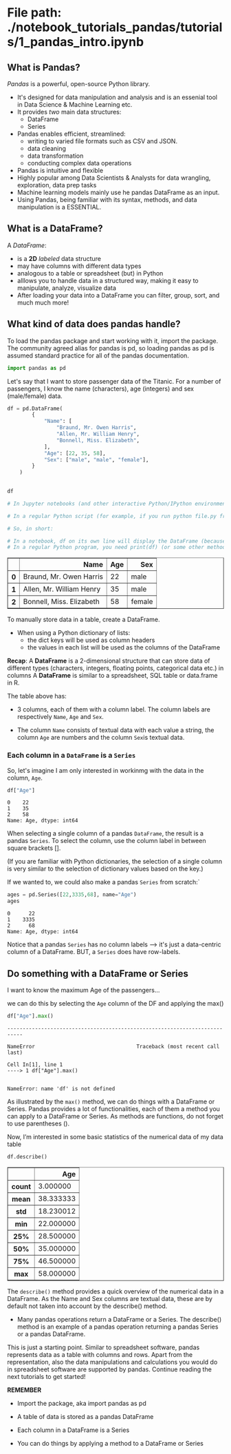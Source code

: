 # File path: ./notebook_tutorials_pandas/tutorials/1_pandas_intro.ipynb


## What is Pandas?

*Pandas* is a powerful, open-source Python library.
- It's designed for data manipulation and analysis and is an essenial tool in Data Science & Machine Learning etc.
- It provides *two* main data structures:
    - DataFrame
    - Series
- Pandas enables efficient, streamlined:
    - writing to varied file formats such as CSV and JSON.
    - data cleaning
    - data transformation
    - conducting complex data operations
- Pandas is intuitive and flexible
- Highly popular among Data Scientists & Analysts for data wrangling, exploration, data prep tasks
- Machine learning models mainly use he pandas DataFrame as an input.
- Using Pandas, being familiar with its syntax, methods, and data manipulation is a ESSENTIAL. 

## What is a DataFrame?

A *DataFrame*:
- is a **2D** *labeled* data structure
- may have columns with different data types
- analogous to a table or spreadsheet (but) in Python
- alllows you to handle data in a structured way, making it easy to manipulate, analyze, visualize data
- After loading your data into a DataFrame you can filter, group, sort, and much much more!

## What kind of data does pandas handle? 
To load the pandas package and start working with it, import the package. The community agreed alias for pandas is pd, so loading pandas as pd is assumed standard practice for all of the pandas documentation.


```python
import pandas as pd
```

Let's say that I want to store passenger data of the Titanic. For a number of passengers, I know the name (characters), age (integers) and sex (male/female) data.


```python
df = pd.DataFrame(
        {
            "Name": [
                "Braund, Mr. Owen Harris",
                "Allen, Mr. William Henry",
                "Bonnell, Miss. Elizabeth",
            ],
            "Age": [22, 35, 58],
            "Sex": ["male", "male", "female"],
        }
    )
    

df 

# In Jupyter notebooks (and other interactive Python/IPython environments), simply typing the variable name in a cell (e.g. df) automatically calls the “display” mechanism, showing a formatted preview of that DataFrame in the notebook.

# In a regular Python script (for example, if you run python file.py from the command line), simply typing a variable name like df does nothing by itself. You would need to explicitly print it, for instance with print(df), to see any output.

# So, in short:

# In a notebook, df on its own line will display the DataFrame (because of the interactive environment’s display hook).
# In a regular Python program, you need print(df) (or some other method) to output or log the DataFrame to the console.
```




<div>
<style scoped>
    .dataframe tbody tr th:only-of-type {
        vertical-align: middle;
    }

    .dataframe tbody tr th {
        vertical-align: top;
    }

    .dataframe thead th {
        text-align: right;
    }
</style>
<table border="1" class="dataframe">
  <thead>
    <tr style="text-align: right;">
      <th></th>
      <th>Name</th>
      <th>Age</th>
      <th>Sex</th>
    </tr>
  </thead>
  <tbody>
    <tr>
      <th>0</th>
      <td>Braund, Mr. Owen Harris</td>
      <td>22</td>
      <td>male</td>
    </tr>
    <tr>
      <th>1</th>
      <td>Allen, Mr. William Henry</td>
      <td>35</td>
      <td>male</td>
    </tr>
    <tr>
      <th>2</th>
      <td>Bonnell, Miss. Elizabeth</td>
      <td>58</td>
      <td>female</td>
    </tr>
  </tbody>
</table>
</div>



To manually store data in a table, create a DataFrame. 
- When using a Python dictionary of lists:
    - the dict keys will be used as column headers
    - the values in each list will be used as the columns of the DataFrame

**Recap**:
A **DataFrame** is a 2-dimensional structure that can store data of different types (characters, integers, floating points, categorical data etc.) in columns
A **DataFrame** is similar to a spreadsheet, SQL table or data.frame in R.

The table above has:
- 3 columns, each of them with a column label. The column labels are respectively `Name`, `Age` and `Sex`.

- The column `Name` consists of textual data with each value a string, the column `Age` are numbers and the column `Sex`is textual data.

### Each column in a `DataFrame` is a `Series`

So, let's imagine I am only interested in workinmg with the data in the column, `Age`.


```python
df["Age"]
```




    0    22
    1    35
    2    58
    Name: Age, dtype: int64



When selecting a single column of a pandas `DataFrame`, the result is a pandas `Series`. To select the column, use the column label in between square brackets [].

(If you are familiar with Python dictionaries, the selection of a single column is very similar to the selection of dictionary values based on the key.)

If we wanted to, we could also make a pandas `Series` from scratch:`



```python
ages = pd.Series([22,3335,68], name="Age")
ages
```




    0      22
    1    3335
    2      68
    Name: Age, dtype: int64


Notice that a pandas `Series` has no column labels --> it's just a data-centric column of a DataFrame. BUT, a `Series` does have row-labels.
## Do something with a DataFrame or Series

I want to know the maximum Age of the passengers...

we can do this by selecting the `Age` column of the DF and applying the max()


```python
df["Age"].max()

```


    ---------------------------------------------------------------------------

    NameError                                 Traceback (most recent call last)

    Cell In[1], line 1
    ----> 1 df["Age"].max()


    NameError: name 'df' is not defined


As illustrated by the `max()` method, we can do things with a DataFrame or Series. Pandas provides a lot of functionalities, each of them a method you can apply to a DataFrame or Series. As methods are functions, do not forget to use parentheses (). 

Now, I’m interested in some basic statistics of the numerical data of my data table


```python
df.describe()
```




<div>
<style scoped>
    .dataframe tbody tr th:only-of-type {
        vertical-align: middle;
    }

    .dataframe tbody tr th {
        vertical-align: top;
    }

    .dataframe thead th {
        text-align: right;
    }
</style>
<table border="1" class="dataframe">
  <thead>
    <tr style="text-align: right;">
      <th></th>
      <th>Age</th>
    </tr>
  </thead>
  <tbody>
    <tr>
      <th>count</th>
      <td>3.000000</td>
    </tr>
    <tr>
      <th>mean</th>
      <td>38.333333</td>
    </tr>
    <tr>
      <th>std</th>
      <td>18.230012</td>
    </tr>
    <tr>
      <th>min</th>
      <td>22.000000</td>
    </tr>
    <tr>
      <th>25%</th>
      <td>28.500000</td>
    </tr>
    <tr>
      <th>50%</th>
      <td>35.000000</td>
    </tr>
    <tr>
      <th>75%</th>
      <td>46.500000</td>
    </tr>
    <tr>
      <th>max</th>
      <td>58.000000</td>
    </tr>
  </tbody>
</table>
</div>



The `describe()` method provides a quick overview of the numerical data in a DataFrame. As the Name and Sex columns are textual data, these are by default not taken into account by the describe() method.
- Many pandas operations return a DataFrame or a Series. The describe() method is an example of a pandas operation returning a pandas Series or a pandas DataFrame.

This is just a starting point. 
Similar to spreadsheet software, pandas represents data as a table with columns and rows. 
Apart from the representation, also the data manipulations and calculations you would do in spreadsheet software are supported by pandas. 
Continue reading the next tutorials to get started!

**REMEMBER**

- Import the package, aka import pandas as pd

- A table of data is stored as a pandas DataFrame

- Each column in a DataFrame is a Series

- You can do things by applying a method to a DataFrame or Series


```python

```
